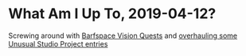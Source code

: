 # What Am I Up To, 2019-04-12?

Screwing around with [Barfspace Vision Quests][] and [overhauling some Unusual Studio Project entries][USPdates]

[USPdates]: 2e874825-eb8d-4b42-9c31-dfcf4f30a799.md
[Barfspace Vision Quests]: a8c1b237-886b-4169-88ff-9e52bc1dbcf2.md
